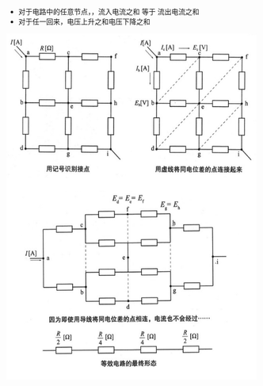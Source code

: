 - 对于电路中的任意节点，，流入电流之和 等于 流出电流之和
- 对于任一回来，电压上升之和电压下降之和

![](../photo/Pasted%20image%2020231021145253.png)